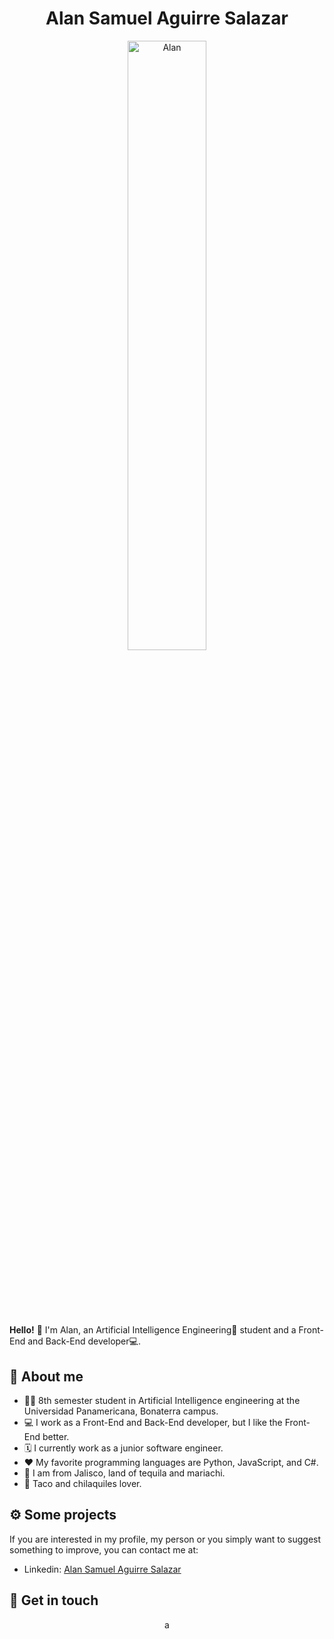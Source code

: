 <div align="center">
    <h1>Alan Samuel Aguirre Salazar</h1>
    <img width="50%" src="https://github.com/ASASauqui/Alan_Salazar/tree/main/images/alan_presentation.JPG" alt="Alan" />
</div>

#

<br><br><br>

**Hello!** 👋 I'm Alan, an Artificial Intelligence Engineering🤖 student and a Front-End and Back-End developer💻.

**<h2>🤠 About me</h2>**
* 👨‍🎓 8th semester student in Artificial Intelligence engineering at the Universidad Panamericana, Bonaterra campus.
* 💻 I work as a Front-End and Back-End developer, but I like the Front-End better.
* 🗓️ I currently work as a junior software engineer.
* ❤️ My favorite programming languages are Python, JavaScript, and C#.
* 📍 I am from Jalisco, land of tequila and mariachi.
* 🌮 Taco and chilaquiles lover.

**<h2>⚙️ Some projects</h2>**
If you are interested in my profile, my person or you simply want to suggest something to improve, you can contact me at:
- Linkedin: [Alan Samuel Aguirre Salazar](https://www.linkedin.com/in/alan-samuel-aguirre-salazar/)

**<h2>🤝 Get in touch</h2>**
<div align="center">
a
</div>